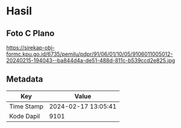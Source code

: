 # Hasil

## Foto C Plano

https://sirekap-obj-formc.kpu.go.id/6735/pemilu/pdpr/91/06/01/10/05/9106011005012-20240215-194043--ba844d4a-de51-488d-811c-b539ccd2e825.jpg


## Metadata

| Key        | Value               |
| ---------- | ------------------- |
| Time Stamp | 2024-02-17 13:05:41 |
| Kode Dapil | 9101                |



